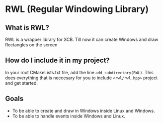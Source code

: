 # RWL (Regular Windowing Library)

## What is RWL?

RWL is a wrapper library for XCB. Till now it can create Windows and draw Rectangles on the screen

## How do I include it in my project?

In your root CMakeLists.txt file, add the line `add_subdirectory(RWL)`. This does everything that is neccesary for you to include `<rwl/rwl.hpp>` project and get started.

## Goals

* To be able to create and draw in Windows inside Linux and Windows.
* To be able to handle events inside Windows and Linux.
